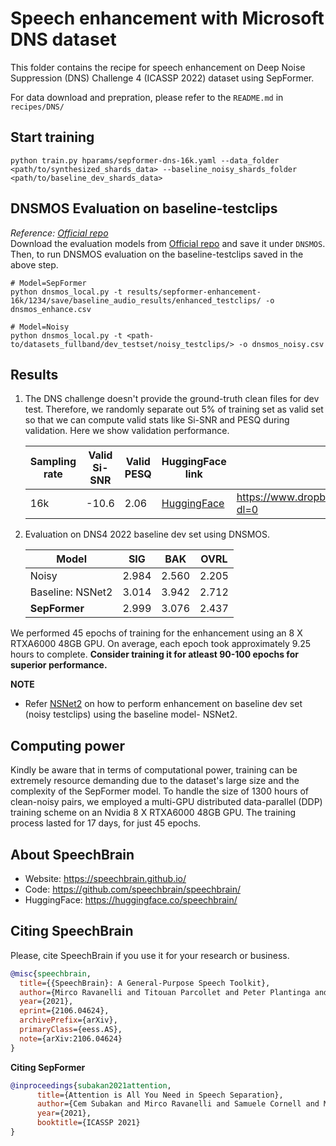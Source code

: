 # **Speech enhancement with Microsoft DNS dataset**
This folder contains the recipe for speech enhancement on Deep Noise Suppression (DNS) Challenge 4 (ICASSP 2022) dataset using SepFormer.

For data download and prepration, please refer to the `README.md` in `recipes/DNS/`

## **Start training**
```
python train.py hparams/sepformer-dns-16k.yaml --data_folder <path/to/synthesized_shards_data> --baseline_noisy_shards_folder <path/to/baseline_dev_shards_data>
```
## **DNSMOS Evaluation on baseline-testclips**
*Reference: [Official repo](https://github.com/microsoft/DNS-Challenge/tree/master/DNSMOS) <br>*
Download the evaluation models from [Official repo](https://github.com/microsoft/DNS-Challenge/tree/master/DNSMOS) and save it under `DNSMOS`. Then, to run DNSMOS evaluation on the baseline-testclips saved in the above step.
```
# Model=SepFormer
python dnsmos_local.py -t results/sepformer-enhancement-16k/1234/save/baseline_audio_results/enhanced_testclips/ -o dnsmos_enhance.csv

# Model=Noisy
python dnsmos_local.py -t <path-to/datasets_fullband/dev_testset/noisy_testclips/> -o dnsmos_noisy.csv
```

## **Results**
1. The DNS challenge doesn't provide the ground-truth clean files for dev test. Therefore, we randomly separate out 5% of training set as valid set so that we can compute valid stats like Si-SNR and PESQ during validation. Here we show validation performance.

      | Sampling rate | Valid Si-SNR | Valid PESQ | HuggingFace link	| Full Model link |
      |---------------|--------------|------------|-------------------|------------|
      | 16k           | -10.6        | 2.06       | [HuggingFace](https://huggingface.co/speechbrain/sepformer-dns4-16k-enhancement) |  https://www.dropbox.com/sh/d3rp5d3gjysvy7c/AACmwcEkm_IFvaW1lt2GdtQka?dl=0          |

2. Evaluation on DNS4 2022 baseline dev set using DNSMOS.

    | Model      | SIG    | BAK    | OVRL   |
    |------------|--------|--------|--------|
    | Noisy      | 2.984  | 2.560  | 2.205  |
    | Baseline: NSNet2| 3.014  | 3.942  | 2.712  |
    | **SepFormer**  | 2.999  | 3.076  | 2.437  |

We performed 45 epochs of training for the enhancement using an 8 X RTXA6000 48GB GPU. On average, each epoch took approximately 9.25 hours to complete. **Consider training it for atleast 90-100 epochs for superior performance.**

**NOTE**
- Refer [NSNet2](https://github.com/microsoft/DNS-Challenge/tree/5582dcf5ba43155621de72a035eb54a7d233af14/NSNet2-baseline) on how to perform enhancement on baseline dev set (noisy testclips) using the baseline model- NSNet2.

## **Computing power**
Kindly be aware that in terms of computational power, training can be extremely resource demanding due to the dataset's large size and the complexity of the SepFormer model. To handle the size of 1300 hours of clean-noisy pairs, we employed a multi-GPU distributed data-parallel (DDP) training scheme on an Nvidia 8 X RTXA6000 48GB GPU. The training process lasted for 17 days, for just 45 epochs.

## **About SpeechBrain**
- Website: https://speechbrain.github.io/
- Code: https://github.com/speechbrain/speechbrain/
- HuggingFace: https://huggingface.co/speechbrain/


## **Citing SpeechBrain**
Please, cite SpeechBrain if you use it for your research or business.

```bibtex
@misc{speechbrain,
  title={{SpeechBrain}: A General-Purpose Speech Toolkit},
  author={Mirco Ravanelli and Titouan Parcollet and Peter Plantinga and Aku Rouhe and Samuele Cornell and Loren Lugosch and Cem Subakan and Nauman Dawalatabad and Abdelwahab Heba and Jianyuan Zhong and Ju-Chieh Chou and Sung-Lin Yeh and Szu-Wei Fu and Chien-Feng Liao and Elena Rastorgueva and François Grondin and William Aris and Hwidong Na and Yan Gao and Renato De Mori and Yoshua Bengio},
  year={2021},
  eprint={2106.04624},
  archivePrefix={arXiv},
  primaryClass={eess.AS},
  note={arXiv:2106.04624}
}
```


**Citing SepFormer**
```bibtex
@inproceedings{subakan2021attention,
      title={Attention is All You Need in Speech Separation},
      author={Cem Subakan and Mirco Ravanelli and Samuele Cornell and Mirko Bronzi and Jianyuan Zhong},
      year={2021},
      booktitle={ICASSP 2021}
}
```
